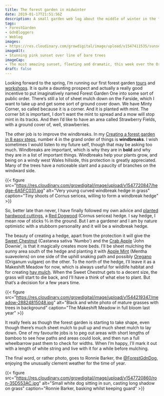 ```yaml
---
title: The forest garden in midwinter
date: 2019-01-17T21:51:56Z
description: A small garden web log about the middle of winter in the forest garden
tags: 
- ForestGarden
- GdnBloggers
- Weblog
images: 
- https://res.cloudinary.com/growdigital/image/upload/v1547411535/sunset-DF330309.jpg
imageAlt: 
- Stunning pink sunset over line of bare trees
imageCap:
- The most amazing sunset, fleeting and dramatic, this week over the Ornamental Forest Garden
draft: false
---
```


Looking forward to the spring, I’m running our first forest garden [tours](https://www.airbnb.co.uk/experiences/532342) and [workshops](https://www.airbnb.co.uk/experiences/524767). It is quite a daunting prospect and actually a really good incentive to put imaginatively named Forest Garden One into some sort of public order. There’s still a lot of sheet mulch down on the Farside, which I want to take up and get some sort of ground cover down. We have Minty Corner, so called because it is a corner. And it is planted with mint. The corner bit is important, I don’t want the mint to spread and a mow will stop mint in its tracks. And then I’d like to have an area called Strawberry Fields, with a ground cover of, well, strawberries. 

The other job is to improve the windbreaks. In my [Creating a forest garden in 8 easy steps](https://www.forestgarden.wales/blog/creating-forest-garden-8-steps/), number 4 in the grand order of things is **windbreaks**. I wish sometimes I would listen to my future self, though that may be asking too much. Windbreaks are important, which is why they are in **bold** and why they are in a list of important things. Windbreaks help your plants grow, and being on a windy west Wales hillside, this protection is greatly appreciated. Many of the trees have a noticeable slant and a paucity of branches on the windward side.

{{< figure src="https://res.cloudinary.com/growdigital/image/upload/v1547720847/hedge-6A5FC031.jpg" alt="Very young curved windbreak hedge in grass" caption="Tiny shoots of Cornus sericea, willing to form a windbreak hedge" >}}

So, better late than never, I have finally followed my own advice and [planted hardwood cuttings](https://www.forestgarden.wales/blog/when-is-the-best-time-for-hardwood-cuttings/), a [Red Dogwood](https://pfaf.org/user/plant.aspx?latinname=Cornus+sericea) (Cornus sericea) hedge. I say hedge, I mean row of sticks ⅔ in the ground. But I am a gardener and I am by nature optimistic with a stubborn personality and it will be a windbreak hedge.

The beauty of creating a hedge, apart from the protection it will give the [Sweet Chestnut](https://pfaf.org/user/plant.aspx?latinname=Castanea+sativa) (Castanea sativa 'Numbo') and the [Crab Apple](https://pfaf.org/user/plant.aspx?latinname=Malus+sylvestris) 'John Downie', is that it magically creates more beds. I’ll be sheet mulching the sunny area south of the hedge and planting it with [Apple Mint](https://pfaf.org/user/plant.aspx?latinname=Mentha+suaveolens) (Mentha suaveolens) on one side of the uphill snaking path and possibly [Oregano](https://pfaf.org/user/plant.aspx?latinname=Origanum+vulgare) (Origanum vulgare) on the other. To the north of the hedge, I’ll leave it as a Makeshift Meadow for now, which is always useful for wildlife habitat and for creating [hay mulch](https://pfaf.org/user/plant.aspx?latinname=Origanum+vulgare). When the Sweet Chestnut gets to a decent size, the grass will start to die back, and I’ll have a think of what else to plant. But that’s a decision for a few years time.

{{< figure src="https://res.cloudinary.com/growdigital/image/upload/v1544219347/meadow-28824815048.jpg" alt="Black and white photo of mature grasses with trees in background" caption="The Makeshift Meadow in full bloom last year" >}}

It really feels as though the forest garden is starting to take shape, even though there’s much sheet mulch to pull up and much sheet mulch to lay down. One of my favourite jobs is to peg out areas with short lengths of bamboo to see how paths and areas could look, and then run a full wheelbarrow past them to check for widths. When I’m happy, I’ll mark it out with a length of white string and live with it for a while before mulching.

The final word, or rather photo, goes to Ronnie Barker, the [@ForestGdnDog](https://mobile.twitter.com/ForestGdnDog), enjoying the unusually clement weather for the time of year.

{{< figure src="https://res.cloudinary.com/growdigital/image/upload/v1547720860/ron-35D553AC.jpg" alt="Small white dog sitting in sun, casting long shadow on grass" caption="Ronnie Barker, basking whilst keeping guard" >}}
